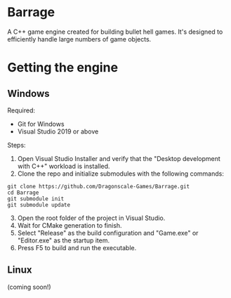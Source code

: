# Barrage
A C++ game engine created for building bullet hell games. It's designed to efficiently handle large numbers of game objects.

# Getting the engine
## Windows
Required:
- Git for Windows
- Visual Studio 2019 or above

Steps:
1. Open Visual Studio Installer and verify that the "Desktop development with C++" workload is installed.
2. Clone the repo and initialize submodules with the following commands:
```
git clone https://github.com/Dragonscale-Games/Barrage.git
cd Barrage
git submodule init
git submodule update
```
3. Open the root folder of the project in Visual Studio.
4. Wait for CMake generation to finish.
5. Select "Release" as the build configuration and "Game.exe" or "Editor.exe" as the startup item.
6. Press F5 to build and run the executable.

## Linux
(coming soon!)
